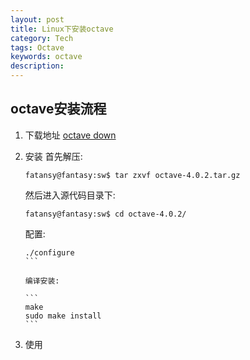 ```yaml
---
layout: post
title: Linux下安装octave
category: Tech 
tags: Octave
keywords: octave
description:
---
```


## octave安装流程

1. 下载地址
[octave down](http://www.gnu.org/software/octave/)

2. 安装
   首先解压:

   ```
   fatansy@fantasy:sw$ tar zxvf octave-4.0.2.tar.gz
   ```

   然后进入源代码目录下:

   ```
   fatansy@fantasy:sw$ cd octave-4.0.2/
   ```

   配置:

   ````
   ./configure
   ```

   编译安装:

   ```
   make
   sudo make install
   ```

3. 使用



